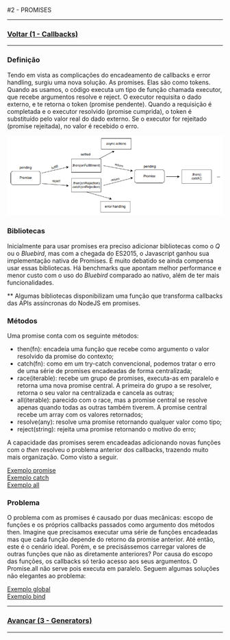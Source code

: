 #2 - PROMISES

---

### [Voltar (1 - Callbacks)](../1_callbacks/README.md)

---

### Definição

Tendo em vista as complicações do encadeamento de callbacks e error handling, surgiu uma
nova solução. As promises. Elas são como tokens. Quando as usamos, o código executa um tipo
de função chamada executor, que recebe argumentos resolve e reject. O executor requisita o
dado externo, e te retorna o token (promise pendente). Quando a requisição é completada e o
executor resolvido (promise cumprida), o token é substituído pelo valor real do dado
externo. Se o executor for rejeitado (promise rejeitada), no valor é recebido o erro.

![Fundamentos](../images/2_promises_1.png)

### Bibliotecas

Inicialmente para usar promises era preciso adicionar bibliotecas como o *Q* ou o
*Bluebird*, mas com a chegada do ES2015, o Javascript ganhou sua implementação nativa de
Promises. É muito debatido se ainda compensa usar essas bibliotecas. Há benchmarks que
apontam melhor performance e menor custo com o uso do *Bluebird* comparado ao nativo, além
de ter mais funcionalidades.

** Algumas bibliotecas disponibilizam uma função que transforma callbacks das APIs
assíncronas do NodeJS em promises.

### Métodos

Uma promise conta com os seguinte métodos:
- then(fn): encadeia uma função que recebe como argumento o valor resolvido da promise do
contexto;
- catch(fn): como em um try-catch convencional, podemos tratar o erro de uma série de
promises encadeadas de forma centralizada;
- race(iterable): recebe um grupo de promises, executa-as em paralelo e retorna uma nova
promise central. A primeira do grupo a se resolver, retorna o seu valor na centralizada e
cancela as outras;
- all(iterable): parecido com o race, mas a promise central se resolve apenas quando todas
as outras também tiverem. A promise central recebe um array com os valores retornados;
- resolve(any): resolve uma promise retornando qualquer valor como tipo;
- reject(string): rejeita uma promise retornando o motivo do erro;

A capacidade das promises serem encadeadas adicionando novas funções com o *then* resolveu o
problema anterior dos callbacks, trazendo muito mais organização. Como visto a seguir.

[Exemplo promise](1_promise.js)<br>
[Exemplo catch](2_catch.js)<br>
[Exemplo all](3_all.js)<br>

### Problema

O problema com as promises é causado por duas mecânicas: escopo de funções e os próprios
callbacks passados como argumento dos métodos then. Imagine que precisamos executar uma
série de funções encadeadas mas que cada função depende do retorno da promise anterior.
Até então, este é o cenário ideal. Porém, e se precisássemos carregar valores de outras
funções que não as diretamente anteriores? Por causa do escopo das funções, os callbacks só
terão acesso aos seus argumentos. O Promise.all não serve pois executa em paralelo. Seguem
algumas soluções não elegantes ao problema:

[Exemplo global](4_global.js)<br>
[Exemplo bind](5_bind.js)<br>

---

### [Avançar (3 - Generators)](../3_generators/README.md)

---
